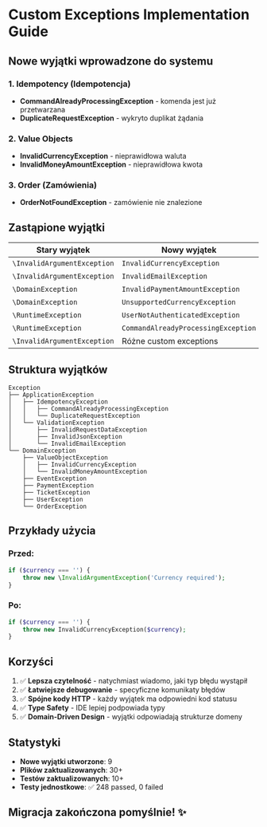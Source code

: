 # Custom Exceptions Implementation Guide

## Nowe wyjątki wprowadzone do systemu

### 1. Idempotency (Idempotencja)
- **CommandAlreadyProcessingException** - komenda jest już przetwarzana
- **DuplicateRequestException** - wykryto duplikat żądania

### 2. Value Objects
- **InvalidCurrencyException** - nieprawidłowa waluta
- **InvalidMoneyAmountException** - nieprawidłowa kwota

### 3. Order (Zamówienia)
- **OrderNotFoundException** - zamówienie nie znalezione

## Zastąpione wyjątki

| Stary wyjątek | Nowy wyjątek | Lokalizacja |
|---------------|--------------|-------------|
| `\InvalidArgumentException` | `InvalidCurrencyException` | Money ValueObject |
| `\InvalidArgumentException` | `InvalidEmailException` | Email ValueObject |
| `\DomainException` | `InvalidPaymentAmountException` | PaymentDomainService |
| `\DomainException` | `UnsupportedCurrencyException` | PaymentDomainService |
| `\RuntimeException` | `UserNotAuthenticatedException` | AuthController |
| `\RuntimeException` | `CommandAlreadyProcessingException` | IdempotencyService |
| `\InvalidArgumentException` | Różne custom exceptions | Wszystkie Handlery |

## Struktura wyjątków

```
Exception
├── ApplicationException
│   ├── IdempotencyException
│   │   ├── CommandAlreadyProcessingException
│   │   └── DuplicateRequestException
│   └── ValidationException
│       ├── InvalidRequestDataException
│       ├── InvalidJsonException
│       └── InvalidEmailException
└── DomainException
    ├── ValueObjectException
    │   ├── InvalidCurrencyException
    │   └── InvalidMoneyAmountException
    ├── EventException
    ├── PaymentException
    ├── TicketException
    ├── UserException
    └── OrderException
```

## Przykłady użycia

### Przed:
```php
if ($currency === '') {
    throw new \InvalidArgumentException('Currency required');
}
```

### Po:
```php
if ($currency === '') {
    throw new InvalidCurrencyException($currency);
}
```

## Korzyści

1. ✅ **Lepsza czytelność** - natychmiast wiadomo, jaki typ błędu wystąpił
2. ✅ **Łatwiejsze debugowanie** - specyficzne komunikaty błędów
3. ✅ **Spójne kody HTTP** - każdy wyjątek ma odpowiedni kod statusu
4. ✅ **Type Safety** - IDE lepiej podpowiada typy
5. ✅ **Domain-Driven Design** - wyjątki odpowiadają strukturze domeny

## Statystyki

- **Nowe wyjątki utworzone**: 9
- **Plików zaktualizowanych**: 30+
- **Testów zaktualizowanych**: 10+
- **Testy jednostkowe**: ✅ 248 passed, 0 failed

## Migracja zakończona pomyślnie! ✨
